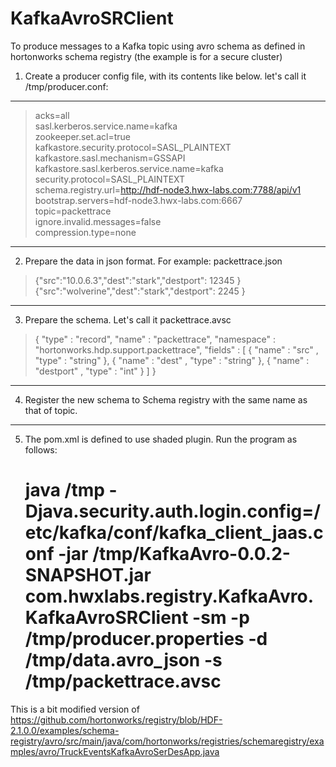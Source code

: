 # KafkaAvroSRClient 
To produce messages to a Kafka topic using avro schema as defined in hortonworks schema registry (the example is for a secure cluster)

1. Create a producer config file, with its contents like below. let's call it /tmp/producer.conf:
---

> acks=all  
> sasl.kerberos.service.name=kafka  
> zookeeper.set.acl=true  
> kafkastore.security.protocol=SASL_PLAINTEXT  
> kafkastore.sasl.mechanism=GSSAPI  
> kafkastore.sasl.kerberos.service.name=kafka  
> security.protocol=SASL_PLAINTEXT  
> schema.registry.url=http://hdf-node3.hwx-labs.com:7788/api/v1  
> bootstrap.servers=hdf-node3.hwx-labs.com:6667  
> topic=packettrace  
> ignore.invalid.messages=false  
> compression.type=none  

-------
2. Prepare the data in json format. For example:  packettrace.json


> {"src":"10.0.6.3","dest":"stark","destport": 12345 }
> {"src":"wolverine","dest":"stark","destport": 2245 }

-------

3. Prepare the schema. Let's call it packettrace.avsc
>  {
>    "type" : "record",
>    "name" : "packettrace",
>    "namespace" : "hortonworks.hdp.support.packettrace",
>    "fields" : [
>       { "name" : "src" , "type" : "string" },
>       { "name" : "dest" , "type" : "string" },
>       { "name" : "destport" , "type" : "int" }
>    ]
> }

-------
4. Register the new schema to Schema registry with the same name as that of topic.

-------
5. The pom.xml is defined to use shaded plugin. Run the program as follows:  


	# java /tmp -Djava.security.auth.login.config=/etc/kafka/conf/kafka_client_jaas.conf -jar /tmp/KafkaAvro-0.0.2-SNAPSHOT.jar com.hwxlabs.registry.KafkaAvro.KafkaAvroSRClient -sm -p /tmp/producer.properties -d /tmp/data.avro_json -s /tmp/packettrace.avsc

This is a bit modified version of https://github.com/hortonworks/registry/blob/HDF-2.1.0.0/examples/schema-registry/avro/src/main/java/com/hortonworks/registries/schemaregistry/examples/avro/TruckEventsKafkaAvroSerDesApp.java

